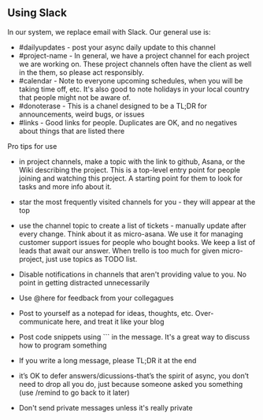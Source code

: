 ## Using Slack

In our system, we replace email with Slack. Our general use is:

* \#dailyupdates - post your async daily update to this channel
* \#project-name - In general, we have a project channel for each project we are working on.  These project channels often have the client as well in the them, so please act responsibly. 
* \#calendar - Note to everyone upcoming schedules, when you will be taking time off, etc. It's also good to note holidays in your local country that people might not be aware of. 
* \#donoterase - This is a chanel designed to be a TL;DR for announcements, weird bugs, or issues
* \#links - Good links for people. Duplicates are OK, and no negatives about things that are listed there

Pro tips for use

* in project channels, make a topic with the link to github, Asana, or the Wiki describing the project. This is a top-level entry point for people joining and watching this project. A starting point for them to look for tasks and more info about it.

* star the most frequently visited channels for you - they will appear at the top

* use the channel topic to create a list of tickets - manually update after every change. Think about it as micro-asana. We use it for managing customer support issues for people who bought books. We keep a list of leads that await our answer. When trello is too much for given micro-project, just use topics as TODO list.

* Disable notifications in channels that aren't providing value to you. No point in getting distracted unnecessarily

* Use @here for feedback from your collegagues

* Post to yourself as a notepad for ideas, thoughts, etc. Over-communicate here, and treat it like your blog

* Post code snippets using \`\`\` in the message. It's a great way to discuss how to program something

* If you write a long message, please TL;DR it at the end

* it’s OK to defer answers/dicussions-that’s the spirit of async, you don’t need to drop all you do, just because someone asked you something \(use /remind to go back to it later\)

* Don't send private messages unless it's really private



